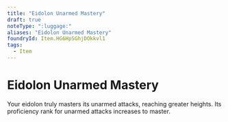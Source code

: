 ```yaml
---
title: "Eidolon Unarmed Mastery"
draft: true
noteType: ":luggage:"
aliases: "Eidolon Unarmed Mastery"
foundryId: Item.HG6HpSGhjDOkkvl1
tags:
  - Item
---
```


# Eidolon Unarmed Mastery

Your eidolon truly masters its unarmed attacks, reaching greater heights. Its proficiency rank for unarmed attacks increases to master.

